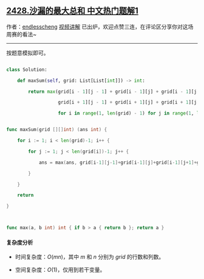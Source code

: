 ## [2428.沙漏的最大总和 中文热门题解1](https://leetcode.cn/problems/maximum-sum-of-an-hourglass/solutions/100000/bian-li-by-endlesscheng-k17h)

作者：[endlesscheng](https://leetcode.cn/u/endlesscheng)
[视频讲解](https://www.bilibili.com/video/BV1kd4y1q7fC) 已出炉，欢迎点赞三连，在评论区分享你对这场周赛的看法~

---

按题意模拟即可。 

```py [sol1-Python3]
class Solution:
    def maxSum(self, grid: List[List[int]]) -> int:
        return max(grid[i - 1][j - 1] + grid[i - 1][j] + grid[i - 1][j + 1] + grid[i][j] +
                   grid[i + 1][j - 1] + grid[i + 1][j] + grid[i + 1][j + 1]
                   for i in range(1, len(grid) - 1) for j in range(1, len(grid[i]) - 1))
```

```go [sol1-Go]
func maxSum(grid [][]int) (ans int) {
	for i := 1; i < len(grid)-1; i++ {
		for j := 1; j < len(grid[i])-1; j++ {
			ans = max(ans, grid[i-1][j-1]+grid[i-1][j]+grid[i-1][j+1]+grid[i][j]+grid[i+1][j-1]+grid[i+1][j]+grid[i+1][j+1])
		}
	}
	return
}

func max(a, b int) int { if b > a { return b }; return a }
```

#### 复杂度分析

- 时间复杂度：$O(mn)$，其中 $m$ 和 $n$ 分别为 $\textit{grid}$ 的行数和列数。
- 空间复杂度：$O(1)$，仅用到若干变量。
